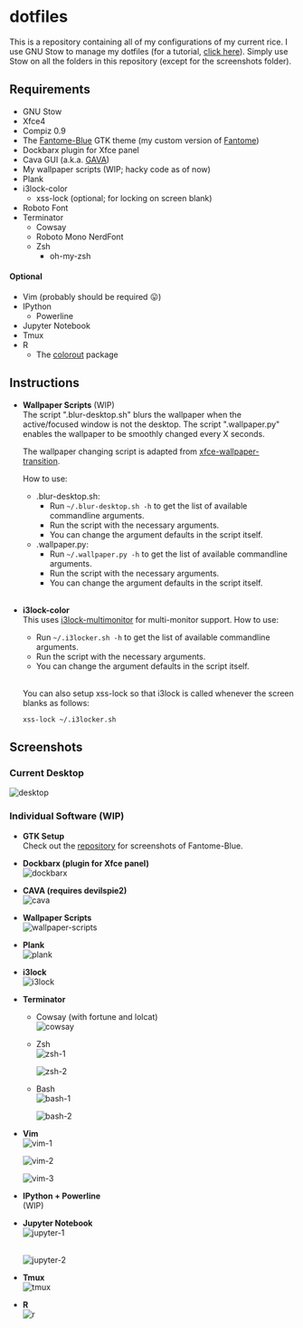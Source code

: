 # dotfiles

This is a repository containing all of my configurations of my current rice.
I use GNU Stow to manage my dotfiles (for a tutorial, [click here]( https://alexpearce.me/2016/02/managing-dotfiles-with-stow/)).
Simply use Stow on all the folders in this repository (except for the screenshots folder).

## Requirements
* GNU Stow
* Xfce4
* Compiz 0.9
* The [Fantome-Blue](https://github.com/rharish101/Fantome-Blue) GTK theme (my custom version of [Fantome](https://github.com/addy-dclxvi/gtk-theme-collections))
* Dockbarx plugin for Xfce panel
* Cava GUI (a.k.a. [GAVA](https://github.com/nikp123/gava))
* My wallpaper scripts (WIP; hacky code as of now)
* Plank
* i3lock-color
  * xss-lock (optional; for locking on screen blank)
* Roboto Font
* Terminator
  * Cowsay
  * Roboto Mono NerdFont
  * Zsh
    * oh-my-zsh

#### Optional
* Vim (probably should be required :stuck_out_tongue:)
* IPython
  * Powerline
* Jupyter Notebook
* Tmux
* R
  * The [colorout](https://github.com/jalvesaq/colorout) package

## Instructions
* **Wallpaper Scripts** (WIP)  
  The script ".blur-desktop.sh" blurs the wallpaper when the active/focused window is not the desktop.
  The script ".wallpaper.py" enables the wallpaper to be smoothly changed every X seconds.
  <br>

  The wallpaper changing script is adapted from [xfce-wallpaper-transition](https://github.com/c4tz/xfce-wallpaper-transition).
  <br>

  How to use:
  * .blur-desktop.sh:
    * Run `~/.blur-desktop.sh -h` to get the list of available commandline arguments.
    * Run the script with the necessary arguments.
    * You can change the argument defaults in the script itself.
  * .wallpaper.py:
    * Run `~/.wallpaper.py -h` to get the list of available commandline arguments.
    * Run the script with the necessary arguments.
    * You can change the argument defaults in the script itself.
  <br>

* **i3lock-color**  
  This uses [i3lock-multimonitor](https://github.com/ShikherVerma/i3lock-multimonitor) for multi-monitor support.
  How to use:
    * Run `~/.i3locker.sh -h` to get the list of available commandline arguments.
    * Run the script with the necessary arguments.
    * You can change the argument defaults in the script itself.
  <br>

  You can also setup xss-lock so that i3lock is called whenever the screen blanks as follows:
  ```
  xss-lock ~/.i3locker.sh
  ```

## Screenshots

### **Current Desktop**
![desktop](./screenshots/desktop.png)

### **Individual Software** (WIP)
* **GTK Setup**  
  Check out the [repository](https://github.com/rharish101/Fantome-Blue) for screenshots of Fantome-Blue.

* **Dockbarx (plugin for Xfce panel)**  
  ![dockbarx](./screenshots/dockbarx.png)

* **CAVA (requires devilspie2)**  
  ![cava](./screenshots/cava.png)

* **Wallpaper Scripts**  
  ![wallpaper-scripts](./screenshots/scripts.gif)  

* **Plank**  
  ![plank](./screenshots/plank.png)

* **i3lock**  
  ![i3lock](./screenshots/i3lock.png)

* **Terminator**
  * Cowsay (with fortune and lolcat)  
    ![cowsay](./screenshots/cowsay.png)

  * Zsh  
    ![zsh-1](./screenshots/zsh-1.png)
    <br>

    ![zsh-2](./screenshots/zsh-2.png)

  * Bash  
    ![bash-1](./screenshots/bash-1.png)
    <br>

    ![bash-2](./screenshots/bash-2.png)

* **Vim**  
  ![vim-1](./screenshots/vim-1.png)
  <br>

  ![vim-2](./screenshots/vim-2.png)
  <br>

  ![vim-3](./screenshots/vim-3.png)

* **IPython + Powerline**  
(WIP)

* **Jupyter Notebook**  
  ![jupyter-1](./screenshots/jupyter-1.png)  
  <br>

  ![jupyter-2](./screenshots/jupyter-2.png)

* **Tmux**  
  ![tmux](./screenshots/tmux.png)

* **R**  
  ![r](./screenshots/r.png)
